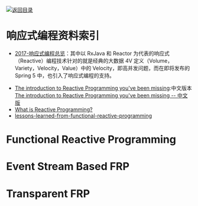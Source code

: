 [![返回目录](https://parg.co/UGo)](https://parg.co/b4z) 
 


# 响应式编程资料索引

* [2017-响应式编程总览](http://emacoo.cn/backend/reactive-overview/)：其中以 RxJava 和 Reactor 为代表的响应式（Reactive）编程技术针对的就是经典的大数据 4V 定义（Volume，Variety，Velocity，Value）中的 Velocity，即高并发问题，而在即将发布的 Spring 5 中，也引入了响应式编程的支持。

- [The introduction to Reactive Programming you've been missing](https://gist.github.com/staltz/868e7e9bc2a7b8c1f754):中文版本[The introduction to Reactive Programming you've been missing -- 中文版](https://github.com/benjycui/introrx-chinese-edition)
- [What is Reactive Programming?](https://medium.com/reactive-programming/what-is-reactive-programming-bc9fa7f4a7fc#.si249gquf)
- [lessons-learned-from-functional-reactive-programming](https://medium.com/@ryancollinsio/lessons-learned-from-functional-reactive-programming-b3b6eb2410a4#.7hepkwwqr)

# Functional Reactive Programming

# Event Stream Based FRP

# Transparent FRP
